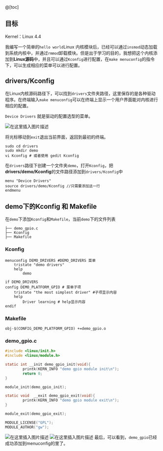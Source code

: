 ﻿@[toc]
## 目标

Kernel：Linux 4.4

我编写一个简单的`hello world`Linux 内核模块后，已经可以通过`insmod`动态加载到系统内核中，并通过`rmmod`卸载模块。但是出于学习的目的，我想把这个内核添加到**Linux源码**中，并且可以通过`Kconfig`进行配置，在`make menuconfig`的指令下，可以生成相应的菜单可以进行配置。

## drivers/Kconfig

在Linux内核源码路径下，可以找到`drivers`文件夹路径，这里保存的是各种驱动程序。在终端输入`make menuconfig`可以在终端上显示一个用户界面能对内核进行相应的配置。

`Device Drivers` 就是驱动的配置选型的菜单。

![在这里插入图片描述](https://img-blog.csdnimg.cn/20190127171959280.png?x-oss-process=image/watermark,type_ZmFuZ3poZW5naGVpdGk,shadow_10,text_aHR0cHM6Ly9ibG9nLmNzZG4ubmV0L3UwMTA2MzIxNjU=,size_16,color_FFFFFF,t_70)

将光标移动到`exit`退出当前界面，返回到最初的终端。

```shell
sudo cd drivers
sudo mkdir demo
vi Kconfig # 或者使用 gedit Kconfig
```

在`drivers`路径下创建一个文件夹`demo`，打开`Kconfig`，把**drivers/demo/Kconfig**的文件路径添加到`drivers/Kconfig`中

```shell
menu "Device Drivers"
source drivers/demo/Kconfig //只需要添加这一行
endmenu
```



## demo下的Kconfig 和 Makefile

在`demo`下添加`Kconfig`和`Makefile`，当前`demo`下的文件列表

```shell
├── demo_gpio.c
├── Kconfig
├── Makefile
```

### Kconfig

```shell
menuconfig DEMO_DRIVERS #DEMO_DRIVERS 菜单
    tristate "demo drivers" 
    help
        demo

if DEMO_DRIVERS 
config DEMO_PLATFORM_GPIO # 菜单子项
    tristate "the most simplest driver"	#子项显示内容
    help
        Driver learning # help显示内容        
endif

```



### Makefile

```shell
obj-$(CONFIG_DEMO_PLATFORM_GPIO) +=demo_gpio.o
```



### demo_gpio.c

```c
#include <linux/init.h>
#include <linux/module.h>

static int __init demo_gpio_init(void){
        printk(KERN_INFO "demo gpio module init\n");
        return 0;
}

module_init(demo_gpio_init);

static void  __exit demo_gpio_exit(void){
        printk(KERN_INFO "demo gpio module exit\n");
}

module_exit(demo_gpio_exit);

MODULE_LICENSE("GPL");
MODULE_AUTHOR("gw");

```
![在这里插入图片描述](https://img-blog.csdnimg.cn/20190127172041190.png?x-oss-process=image/watermark,type_ZmFuZ3poZW5naGVpdGk,shadow_10,text_aHR0cHM6Ly9ibG9nLmNzZG4ubmV0L3UwMTA2MzIxNjU=,size_16,color_FFFFFF,t_70)
![在这里插入图片描述](https://img-blog.csdnimg.cn/20190127172100421.png?x-oss-process=image/watermark,type_ZmFuZ3poZW5naGVpdGk,shadow_10,text_aHR0cHM6Ly9ibG9nLmNzZG4ubmV0L3UwMTA2MzIxNjU=,size_16,color_FFFFFF,t_70)
最后，可以看到，`demo_gpio`已经成功添加到menuconfig的里了。


